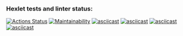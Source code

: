 ### Hexlet tests and linter status:
[![Actions Status](https://github.com/bronyaw/python-project-49/workflows/hexlet-check/badge.svg)](https://github.com/bronyaw/python-project-49/actions)
[![Maintainability](https://api.codeclimate.com/v1/badges/580e74b3f0a1376a61fc/maintainability)](https://codeclimate.com/github/bronyaw/python-project-49/maintainability)
[![asciicast](https://asciinema.org/a/534948.svg)](https://asciinema.org/a/534948)
[![asciicast](https://asciinema.org/a/534949.svg)](https://asciinema.org/a/534949)
[![asciicast](https://asciinema.org/a/534951.svg)](https://asciinema.org/a/534951)
[![asciicast](https://asciinema.org/a/534952.svg)](https://asciinema.org/a/534952)